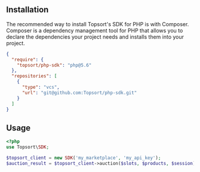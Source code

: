 ## Installation

The recommended way to install Topsort's SDK for PHP is with Composer. Composer
is a dependency management tool for PHP that allows you to declare the
dependencies your project needs and installs them into your project.

```json
{
  "require": {
    "topsort/php-sdk": "php@5.6"
  },
  "repositories": [
    {
      "type": "vcs",
      "url": "git@github.com:Topsort/php-sdk.git"
    }
  ]
}
```

## Usage
```php
<?php
use Topsort\SDK;

$topsort_client = new SDK('my_marketplace', 'my_api_key');
$auction_result = $topsort_client->auction($slots, $products, $session)->wait();
```
